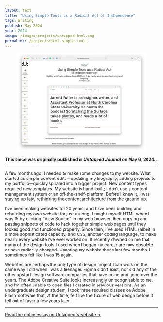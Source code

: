 ```yaml
---
layout: text
title: "Using Simple Tools as a Radical Act of Independence"
tags: Writing
publish: May 2024
year: 2024
image: /images/projects/untapped-html.png
permalink: /projects/html-simple-tools
---
```


<figure>
<img src="../images/projects/untapped-html.png">
</figure>

**This piece was [originally published in *Untapped Journal* on May 6, 2024.](https://www.untappedjournal.com/issues/issue-11/jarrett-fuller-building-with-simple-tools-longevity).**

***

A few months ago, I needed to make some changes to my website. What started as simple content edits—updating my biography, adding projects to my portfolio—quickly spiraled into a bigger project. New content types required new templates. My website is hand-built; I don’t use a content management system or an off-the-shelf-platform. Before I knew it, I was staying up late, rethinking the content architecture from the ground up.

I’ve been making websites for 20 years, and have been building and rebuilding my own website for just as long. I taught myself HTML when I was 15 by clicking “View Source” in my web browser, then copying and pasting snippets of code to hack together simple web pages until they looked good and functioned properly. Since then, I’ve used HTML (albeit in a more sophisticated capacity) and CSS, another coding language, to make nearly every website I’ve ever worked on. It recently dawned on me that many of the design tools I used when I began my career are now obsolete or have radically changed. Updating my website these last few months, I sometimes felt like I was 15 again.

Websites are perhaps the only type of design project I can work on the same way I did when I was a teenager. Figma didn’t exist, nor did any of the other upstart design software companies that have come and gone over the years. The Adobe Creative Suite looks increasingly unrecognizable to me, and I’m often unable to open files I created in previous versions. As an undergraduate design student, I took three required classes on Adobe Flash, software that, at the time, felt like the future of web design before it fell out of favor a few years later.
***

[Read the entire essay on Untapped's website →](https://www.untappedjournal.com/issues/issue-11/jarrett-fuller-building-with-simple-tools-longevity)
